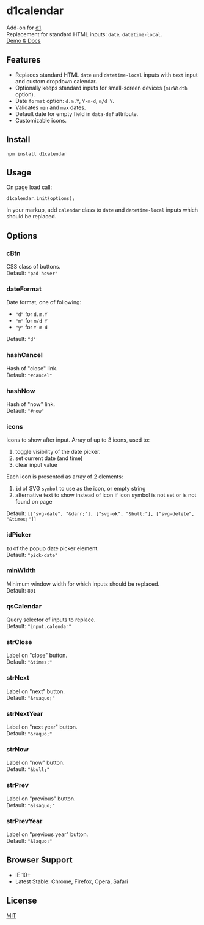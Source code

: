 # d1calendar

Add-on for [d1](https://github.com/vvvkor/d1).  
Replacement for standard HTML inputs: ``date``, ``datetime-local``.  
[Demo & Docs](http://vadimkor.ru/projects/d1#calendar)

## Features

* Replaces standard HTML ``date`` and ``datetime-local`` inputs with ``text`` input and custom dropdown calendar.
* Optionally keeps standard inputs for small-screen devices (``minWidth`` option).
* Date ``format`` option: ``d.m.Y``, ``Y-m-d``, ``m/d Y``.
* Validates ``min`` and ``max`` dates.
* Default date for empty field in ``data-def`` attribute.
* Customizable icons.

## Install

```
npm install d1calendar
```

## Usage

On page load call:
```
d1calendar.init(options);
```

In your markup, add ``calendar`` class to ``date`` and ``datetime-local`` inputs which should be replaced.

## Options

### cBtn

CSS class of buttons.  
Default: ``"pad hover"``

### dateFormat

Date format, one of following:

* ``"d"`` for ``d.m.Y``
* ``"m"`` for ``m/d Y``
* ``"y"`` for ``Y-m-d``

Default: ``"d"``

### hashCancel

Hash of "close" link.  
Default: ``"#cancel"``

### hashNow

Hash of "now" link.  
Default: ``"#now"``

### icons

Icons to show after input. Array of up to 3 icons, used to:
 
 1. toggle visibility of the date picker.
 2. set current date (and time)
 3. clear input value

Each icon is presented as array of 2 elements:
 1. ``id`` of SVG ``symbol`` to use as the icon, or empty string
 2. alternative text to show instead of icon if icon symbol is not set or is not found on page

Default: ``[["svg-date", "&darr;"], ["svg-ok", "&bull;"], ["svg-delete", "&times;"]]``

### idPicker

``Id`` of the popup date picker element.  
Default: ``"pick-date"``

### minWidth

Minimum window width for which inputs should be replaced.  
Default: ``801``

### qsCalendar

Query selector of inputs to replace.  
Default: ``"input.calendar"``

### strClose

Label on "close" button.  
Default: ``"&times;"``

### strNext

Label on "next" button.  
Default: ``"&rsaquo;"``

### strNextYear

Label on "next year" button.  
Default: ``"&raquo;"``

### strNow

Label on "now" button.  
Default: ``"&bull;"``

### strPrev

Label on "previous" button.  
Default: ``"&lsaquo;"``

### strPrevYear

Label on "previous year" button.  
Default: ``"&laquo;"``


## Browser Support

* IE 10+
* Latest Stable: Chrome, Firefox, Opera, Safari

## License

[MIT](./LICENSE)
